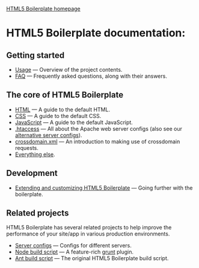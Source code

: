 [HTML5 Boilerplate homepage](http://html5boilerplate.com)

# HTML5 Boilerplate documentation:

## Getting started

* [Usage](usage.md) — Overview of the project contents.
* [FAQ](faq.md) — Frequently asked questions, along with their answers.

## The core of HTML5 Boilerplate

* [HTML](html.md) — A guide to the default HTML.
* [CSS](css.md) — A guide to the default CSS.
* [JavaScript](js.md) — A guide to the default JavaScript.
* [.htaccess](https://github.com/h5bp/server-configs-apache)
  — All about the Apache web server configs (also see our [alternative server
  configs](https://github.com/h5bp/server-configs/blob/master/README.md)).
* [crossdomain.xml](crossdomain.md) — An introduction to making use of
  crossdomain requests.
* [Everything else](misc.md).

## Development

* [Extending and customizing HTML5 Boilerplate](extend.md) — Going further with
  the boilerplate.

## Related projects

HTML5 Boilerplate has several related projects to help improve the performance
of your site/app in various production environments.

* [Server configs](https://github.com/h5bp/server-configs) — Configs for
  different servers.
* [Node build script](https://github.com/h5bp/node-build-script) — A
  feature-rich [grunt](https://github.com/gruntjs/grunt) plugin.
* [Ant build script](https://github.com/h5bp/ant-build-script) — The original
  HTML5 Boilerplate build script.
